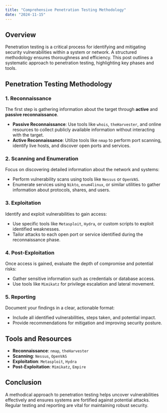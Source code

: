 ```yaml
---
title: "Comprehensive Penetration Testing Methodology"
date: "2024-11-15"
---
```


## Overview
Penetration testing is a critical process for identifying and mitigating security vulnerabilities within a system or network. A structured methodology ensures thoroughness and efficiency. This post outlines a systematic approach to penetration testing, highlighting key phases and tools.

## Penetration Testing Methodology

### 1. Reconnaissance
The first step is gathering information about the target through **active** and **passive reconnaissance**.

- **Passive Reconnaissance**: Use tools like `whois`, `theHarvester`, and online resources to collect publicly available information without interacting with the target.
- **Active Reconnaissance**: Utilize tools like `nmap` to perform port scanning, identify live hosts, and discover open ports and services.

### 2. Scanning and Enumeration
Focus on discovering detailed information about the network and systems:

- Perform vulnerability scans using tools like `Nessus` or `OpenVAS`.
- Enumerate services using `Nikto`, `enum4linux`, or similar utilities to gather information about protocols, shares, and users.

### 3. Exploitation
Identify and exploit vulnerabilities to gain access:

- Use specific tools like `Metasploit`, `Hydra`, or custom scripts to exploit identified weaknesses.
- Tailor attacks to each open port or service identified during the reconnaissance phase.

### 4. Post-Exploitation
Once access is gained, evaluate the depth of compromise and potential risks:

- Gather sensitive information such as credentials or database access.
- Use tools like `Mimikatz` for privilege escalation and lateral movement.

### 5. Reporting
Document your findings in a clear, actionable format:

- Include all identified vulnerabilities, steps taken, and potential impact.
- Provide recommendations for mitigation and improving security posture.

## Tools and Resources
- **Reconnaissance**: `nmap`, `theHarvester`
- **Scanning**: `Nessus`, `OpenVAS`
- **Exploitation**: `Metasploit`, `Hydra`
- **Post-Exploitation**: `Mimikatz`, `Empire`

## Conclusion
A methodical approach to penetration testing helps uncover vulnerabilities effectively and ensures systems are fortified against potential attacks. Regular testing and reporting are vital for maintaining robust security.
